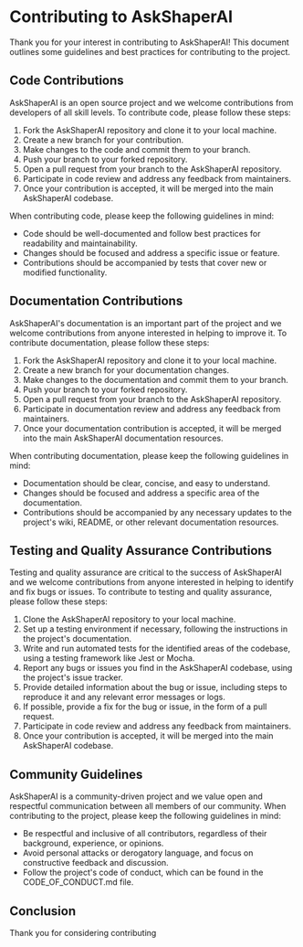 # Contributing to AskShaperAI

Thank you for your interest in contributing to AskShaperAI! This document outlines some guidelines and best practices for contributing to the project.

## Code Contributions

AskShaperAI is an open source project and we welcome contributions from developers of all skill levels. To contribute code, please follow these steps:

1. Fork the AskShaperAI repository and clone it to your local machine.
2. Create a new branch for your contribution.
3. Make changes to the code and commit them to your branch.
4. Push your branch to your forked repository.
5. Open a pull request from your branch to the AskShaperAI repository.
6. Participate in code review and address any feedback from maintainers.
7. Once your contribution is accepted, it will be merged into the main AskShaperAI codebase.

When contributing code, please keep the following guidelines in mind:

- Code should be well-documented and follow best practices for readability and maintainability.
- Changes should be focused and address a specific issue or feature.
- Contributions should be accompanied by tests that cover new or modified functionality.

## Documentation Contributions

AskShaperAI's documentation is an important part of the project and we welcome contributions from anyone interested in helping to improve it. To contribute documentation, please follow these steps:

1. Fork the AskShaperAI repository and clone it to your local machine.
2. Create a new branch for your documentation changes.
3. Make changes to the documentation and commit them to your branch.
4. Push your branch to your forked repository.
5. Open a pull request from your branch to the AskShaperAI repository.
6. Participate in documentation review and address any feedback from maintainers.
7. Once your documentation contribution is accepted, it will be merged into the main AskShaperAI documentation resources.

When contributing documentation, please keep the following guidelines in mind:

- Documentation should be clear, concise, and easy to understand.
- Changes should be focused and address a specific area of the documentation.
- Contributions should be accompanied by any necessary updates to the project's wiki, README, or other relevant documentation resources.

## Testing and Quality Assurance Contributions

Testing and quality assurance are critical to the success of AskShaperAI and we welcome contributions from anyone interested in helping to identify and fix bugs or issues. To contribute to testing and quality assurance, please follow these steps:

1. Clone the AskShaperAI repository to your local machine.
2. Set up a testing environment if necessary, following the instructions in the project's documentation.
3. Write and run automated tests for the identified areas of the codebase, using a testing framework like Jest or Mocha.
4. Report any bugs or issues you find in the AskShaperAI codebase, using the project's issue tracker.
5. Provide detailed information about the bug or issue, including steps to reproduce it and any relevant error messages or logs.
6. If possible, provide a fix for the bug or issue, in the form of a pull request.
7. Participate in code review and address any feedback from maintainers.
8. Once your contribution is accepted, it will be merged into the main AskShaperAI codebase.

## Community Guidelines

AskShaperAI is a community-driven project and we value open and respectful communication between all members of our community. When contributing to the project, please keep the following guidelines in mind:

- Be respectful and inclusive of all contributors, regardless of their background, experience, or opinions.
- Avoid personal attacks or derogatory language, and focus on constructive feedback and discussion.
- Follow the project's code of conduct, which can be found in the CODE_OF_CONDUCT.md file.

## Conclusion

Thank you for considering contributing
